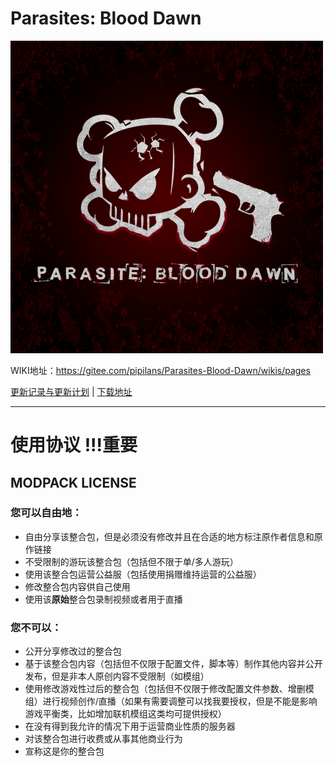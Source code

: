 # Parasites: Blood Dawn
![](Parasite_Blood_Dawn.png)

WIKI地址：https://gitee.com/pipilans/Parasites-Blood-Dawn/wikis/pages

[更新记录与更新计划](https://gitee.com/pipilans/Parasites-Blood-Dawn/blob/main/RecordAndUpdate.md) | [下载地址](https://github.com/PIPILAN/Parasites-Blood-Dawn/releases)

---

# 使用协议 !!!重要

## MODPACK LICENSE

### 您可以自由地：

- 自由分享该整合包，但是必须没有修改并且在合适的地方标注原作者信息和原作链接
- 不受限制的游玩该整合包（包括但不限于单/多人游玩）
- 使用该整合包运营公益服（包括使用捐赠维持运营的公益服）
- 修改整合包内容供自己使用
- 使用该**原始**整合包录制视频或者用于直播

### 您不可以：

- 公开分享修改过的整合包
- 基于该整合包内容（包括但不仅限于配置文件，脚本等）制作其他内容并公开发布，但是非本人原创内容不受限制（如模组）
- 使用修改游戏性过后的整合包（包括但不仅限于修改配置文件参数、增删模组）进行视频创作/直播（如果有需要调整可以找我要授权，但是不能是影响游戏平衡类，比如增加联机模组这类均可提供授权）
- 在没有得到我允许的情况下用于运营商业性质的服务器
- 对该整合包进行收费或从事其他商业行为
- 宣称这是你的整合包
